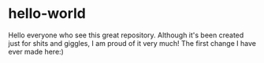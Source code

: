 # hello-world
Hello everyone who see this great repository. Although it's been created just for shits and giggles, I am proud of it very much!
The first change I have ever made here:)
